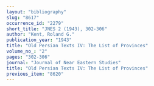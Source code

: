 ```yaml
---
layout: "bibliography"
slug: "8617"
occurrence_id: "2279"
short_title: "JNES 2 (1943), 302-306"
author: "Kent, Roland G."
publication_year: "1943"
title: "Old Persian Texts IV: The List of Provinces"
volume_no_: "2"
pages: "302-306"
journal: "Journal of Near Eastern Studies"
title: "Old Persian Texts IV: The List of Provinces"
previous_item: "8620"
---
```


